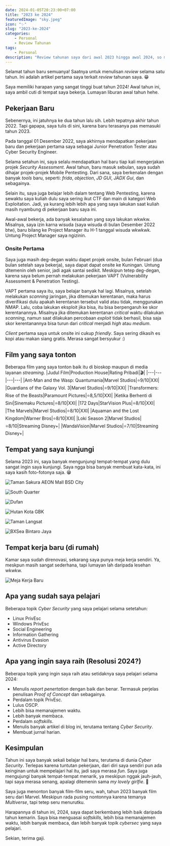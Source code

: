 ```yaml
---
date: 2024-01-05T20:23:00+07:00
title: "2023 ke 2024"
featuredImage: "sky.jpeg"
icon: "✨"
slug: "2023-ke-2024"
categories:
    - Personal
    - Review Tahunan
tags: 
    - Personal
description: "Review tahunan saya dari awal 2023 hingga awal 2024, so much fun!"
---
```


Selamat tahun baru semuanya! Saatnya untuk menulisan _review_ selama satu tahun. Ini adalah artikel pertama saya terkait _review_ tahunan saya. 😁

Saya memiliki harapan yang sangat tinggi buat tahun 2024! Awal tahun ini, saya ambil cuti di tempat saya bekerja. Lumayan liburan awal tahun hehe.

## Pekerjaan Baru
Sebenernya, ini jatuhnya ke dua tahun lalu sih. Lebih tepatnya akhir tahun 2022. Tapi gapapa, saya tulis di sini, karena baru terasanya pas memasuki tahun 2023.

Pada tanggal 01 Desember 2022, saya akhirnya mendapatkan pekerjaan baru dan pekerjaan pertama saya sebagai Junior Penetration Tester atau Cyber Security Engineer.

Selama setahun ini, saya selalu mendapatkan hal baru tiap kali mengerjakan projek _Security Assessment_. Awal tahun, baru masuk sebulan, saya sudah dihajar projek-projek Mobile Pentesting. Dari sana, saya berkenalan dengan banyak _tools_ baru, seperti: _frida_, _objection_, _JD GUI_, _JADX Gui_, dan sebagainya.

Selain itu, saya juga belajar lebih dalam tentang Web Pentesting, karena sewaktu saya kuliah dulu saya sering ikut CTF dan main di kategori Web Exploitation. Jadi, ya kurang lebih lebih apa yang saya lakukan saat kuliah masih nyambung di pekerjaan baru saya ini.

Awal-awal bekerja, ada banyak kesalahan yang saya lakukan wkwkw. Misalnya, saya izin karna wisuda (saya wisuda di bulan Desember 2022 btw), baru bilang ke Project Manager itu H-1 tanggal wisuda wkwkwk. Untung Project Manager saya ngizinin.

### Onsite Pertama
Saya juga masih deg-degan waktu dapet projek onsite, bulan Februari (dua bulan setelah saya bekerja), saya dapat dapat onsite ke Kuningan. Untung ditemenin oleh senior, jadi agak santai sedikit. Meskipun tetep deg-degan, karena saya belum pernah melakukan pekerjaan VAPT (Vulnerability Assessment & Penetration Testing).

VAPT pertama saya itu, saya belajar banyak hal lagi. Misalnya, setelah melakukan _scanning_ jaringan, jika ditemukan kerentanan, maka harus diverifikasi dulu apakah kerentanan tersebut valid atau tidak, menggunakan NMAP. Lalu, coba lakukan eksploit jika bisa, itu bisa berpengaruh ke skor kerentanannya. Misalnya jika ditemukan kerentanan _critical_ waktu dilakukan _scanning_, namun saat dilakukan percobaan _exploit_ tidak berhasil, bisa saja skor kerentanannya bisa turun dari _critical_ menjadi _high_ atau _medium_.

_Client_ pertama saya untuk onsite ini cukup _friendly_. Saya sering dikasih es kopi atau makan siang gratis. Merasa sangat bersyukur :)

## Film yang saya tonton
Beberapa film yang saya tonton baik itu di bioskop maupun di media layanan _streaming_.
|Judul Film|Production House|Rating Pribadi|🎬|
|---|---|---|---|
|Ant-Man and the Wasp: Quantumania|Marvel Studios|⭐9/10|XXI|
|Guardians of the Galaxy Vol. 3|Marvel Studios|⭐9/10|XXI|
|Transformers: Rise of the Beasts|Paramount Pictures|⭐8,5/10|XXI|
|Ketika Berhenti di Sini|Sinemaku Pictures|⭐8/10|XXI|
|172 Days|StarVision Plus|⭐8/10|XXI|
|The Marvels|Marvel Studios|⭐8/10|XXI|
|Aquaman and the Lost Kingdom|Warner Bros|⭐8/10|XXI|
|Loki Season 2|Marvel Studios|⭐8/10|Streaming Disney+|
|WandaVision|Marvel Studios|⭐7/10|Streaming Disney+|

## Tempat yang saya kunjungi
Selama 2023 ini, saya banyak mengunjungi tempat-tempat yang dulu sangat ingin saya kunjungi. Saya ngga bisa banyak membuat kata-kata, ini saya kasih foto-fotonya saja. 😁

![Taman Sakura AEON Mall BSD City](image.png)

![South Quarter](image-1.png)

![Dufan](image-2.png)

![Hutan Kota GBK](image-3.png)

![Taman Langsat](image-4.png)

![BXSea Bintaro Jaya](image-5.png)

## Tempat kerja baru (di rumah)
Kamar saya sudah direnovasi, sekarang saya punya meja kerja sendiri. Ya, meskpun masih sangat sederhana, tapi lumayan lah daripada lesehan wkwkw.

![Meja Kerja Baru](image-6.png)

## Apa yang sudah saya pelajari
Beberapa topik _Cyber Security_ yang saya pelajari selama setetahun:
- Linux PrivEsc
- Windows PrivEsc
- Social Engineering
- Information Gathering
- Antivirus Evasion
- Active Directory

## Apa yang ingin saya raih (Resolusi 2024?)
Beberapa topik yang ingin saya raih atau setidaknya saya pelajari selama 2024:
- Menulis _report penertation_ dengan baik dan benar. Termasuk perjelas penulisan _Proof of Concept_ dan sebagainya.
- Perdalam topik PrivEsc.
- Lulus OSCP.
- Lebih bisa memanajemen waktu.
- Lebih banyak membaca.
- Perdalam _softskills_.
- Menulis banyak artikel di blog ini, terutama tentang _Cyber Security_.
- Membuat jurnal harian.

## Kesimpulan
Tahun ini saya banyak sekali belajar hal baru, terutama di dunia _Cyber Security_. Terlepas karena tuntutan pekerjaan, dari diri saya sendiri pun ada keinginan untuk mempelajari hal itu, jadi saya merasa _fun_. Saya juga mengujungi banyak tempat-tempat menarik, ya meskipun nggak jauh-jauh, tapi saya merasa senang, apalagi ditemenin sama _my lovely girlfie_. 🫰

Saya juga menonton banyak film-film seru, wah, tahun 2023 banyak film seru dari Marvel. Meskipun rada pusing nontonnya karena temanya _Multiverse_, tapi tetep seru menurutku.

Harapannya di tahun ini, 2024, saya dapat berkembang lebih baik daripada tahun kemarin. Saya bisa menguasai _softskills_, lebih bisa memanajemen waktu, lebih banyak membaca, dan lebih banyak topik _cybersec_ yang saya pelajari.

Sekian, terima gaji.

